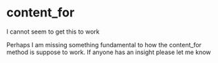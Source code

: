 <h1>content_for</h1>

<p>I cannot seem to get this to work</p>  
<p>Perhaps I am missing something fundamental to how the content_for method is suppose to work.  If anyone has an insight please let me know</p>

